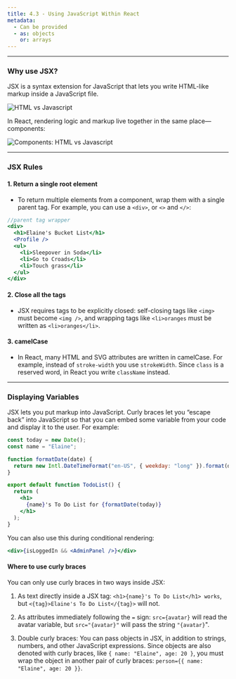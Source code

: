 ```yaml
---
title: 4.3 - Using JavaScript Within React
metadata:
  - Can be provided
  - as: objects
    or: arrays
---
```


---

### Why use JSX?

JSX is a syntax extension for JavaScript that lets you write HTML-like markup inside a JavaScript file.

![HTML vs Javascript](https://media.licdn.com/dms/image/D4D12AQHPDLjVD4sTsg/article-inline_image-shrink_1500_2232/0/1702361295679?e=1724284800&v=beta&t=NGDxOQkMb81nutPTZTMWTX_4uu_DJ1VLtEN2duImcZc)

In React, rendering logic and markup live together in the same place—components:

![Components: HTML vs Javascript](https://media.licdn.com/dms/image/D4D12AQE9GFkW-1_rOQ/article-inline_image-shrink_1500_2232/0/1702361727096?e=1724284800&v=beta&t=o43Wur1HtR7FvhzsWYsPMu9X7oVyaD3I6fXZUXMFmxw)

---

### JSX Rules

#### 1. Return a single root element

- To return multiple elements from a component, wrap them with a single parent tag.
  For example, you can use a `<div>`, or `<>` and `</>`:

```jsx
//parent tag wrapper
<div>
  <h1>Elaine's Bucket List</h1>
  <Profile />
  <ul>
    <li>Sleepover in Soda</li>
    <li>Go to Croads</li>
    <li>Touch grass</li>
  </ul>
</div>
```

#### 2. Close all the tags

- JSX requires tags to be explicitly closed: self-closing tags like `<img>` must become `<img />`, and wrapping tags like `<li>oranges` must be written as `<li>oranges</li>`.

#### 3. camelCase

- In React, many HTML and SVG attributes are written in camelCase. For example, instead of `stroke-width` you use `strokeWidth`. Since `class` is a reserved word, in React you write `className` instead.

---

### Displaying Variables

JSX lets you put markup into JavaScript. Curly braces let you “escape back” into JavaScript so that you can embed some variable from your code and display it to the user. For example:

```jsx
const today = new Date();
const name = "Elaine";

function formatDate(date) {
  return new Intl.DateTimeFormat("en-US", { weekday: "long" }).format(date);
}

export default function TodoList() {
  return (
    <h1>
      {name}'s To Do List for {formatDate(today)}
    </h1>
  );
}
```

You can also use this during conditional rendering:

```jsx
<div>{isLoggedIn && <AdminPanel />}</div>
```

#### Where to use curly braces

You can only use curly braces in two ways inside JSX:

1. As text directly inside a JSX tag: `<h1>{name}'s To Do List</h1> works`, but `<{tag}>Elaine's To Do List</{tag}>` will not.

2. As attributes immediately following the `=` sign: `src={avatar}` will read the avatar variable, but `src="{avatar}"` will pass the string `"{avatar}`".

3. Double curly braces: You can pass objects in JSX, in addition to strings, numbers, and other JavaScript expressions. Since objects are also denoted with curly braces, like `{ name: "Elaine", age: 20 }`, you must wrap the object in another pair of curly braces: `person={{ name: "Elaine", age: 20 }}`.
